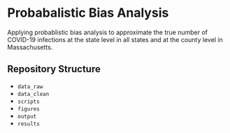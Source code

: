 # Probabalistic Bias Analysis

Applying probablistic bias analysis to approximate the true number of COVID-19 infections at the state level in all states and at the county level in Massachusetts.

## Repository Structure

- `data_raw`
- `data_clean`
- `scripts`
- `figures`
- `output`
- `results`
